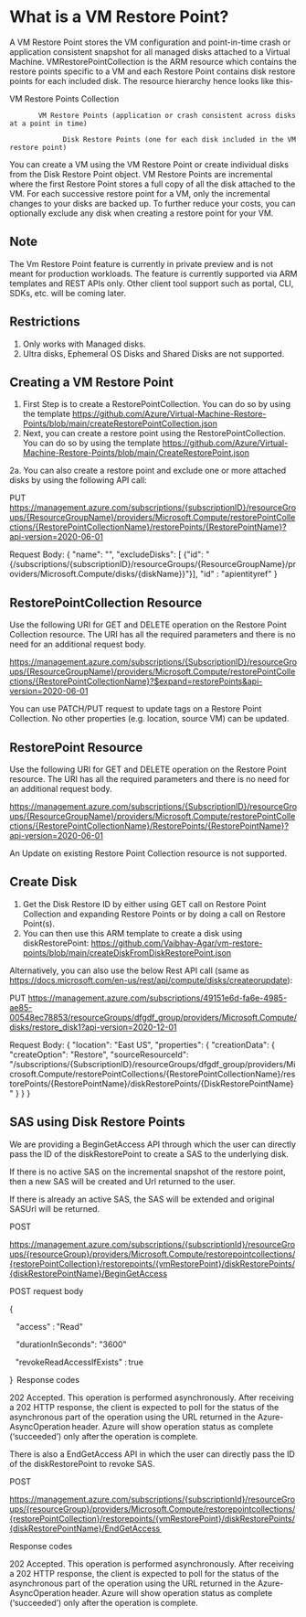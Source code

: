 # What is a VM Restore Point? 

A VM Restore Point stores the VM configuration and point-in-time crash or application consistent snapshot for all managed disks attached to a Virtual Machine. VMRestorePointCollection is the ARM resource which contains the restore points specific to a VM and each Restore Point contains disk restore points for each included disk. The resource hierarchy hence looks like this-


   VM Restore Points Collection

           VM Restore Points (application or crash consistent across disks at a point in time)
    
                 Disk Restore Points (one for each disk included in the VM restore point)

You can create a VM using the VM Restore Point or create individual disks from the Disk Restore Point object. VM Restore Points are incremental where the first Restore Point stores a full copy of all the disk attached to the VM. For each successive restore point for a VM, only the incremental changes to your disks are backed up. To further reduce your costs, you can optionally exclude any disk when creating a restore point for your VM. 

## Note
The Vm Restore Point feature is currently in private preview and is not meant for production workloads. The feature is currently supported via ARM templates and REST APIs only. Other client tool support such as portal, CLI, SDKs, etc. will be coming later. 

## Restrictions
1. Only works with Managed disks.
2. Ultra disks, Ephemeral OS Disks and Shared Disks are not supported.

## Creating a VM Restore Point
1. First Step is to create a RestorePointCollection. You can do so by using the template https://github.com/Azure/Virtual-Machine-Restore-Points/blob/main/createRestorePointCollection.json
2. Next, you can create a restore point using the RestorePointCollection. You can do so by using the template https://github.com/Azure/Virtual-Machine-Restore-Points/blob/main/CreateRestorePoint.json

2a. You can also create a restore point and exclude one or more attached disks by using the following API call:

PUT https://management.azure.com/subscriptions/{subscriptionID}/resourceGroups/{ResourceGroupName}/providers/Microsoft.Compute/restorePointCollections/{RestorePointCollectionName}/restorePoints/{RestorePointName}?api-version=2020-06-01

Request Body:
{
"name": "<RestorePointName>",
"excludeDisks": [ {"id": "{/subscriptions/{subscriptionID}/resourceGroups/{ResourceGroupName}/providers/Microsoft.Compute/disks/{diskName}}"}],
"id" : "apientityref"
}

## RestorePointCollection Resource
Use the following URI for GET and DELETE operation on the Restore Point Collection resource. The URI has all the required parameters and there is no need for an additional request body.

https://management.azure.com/subscriptions/{SubscriptionID}/resourceGroups/{ResourceGroupName}/providers/Microsoft.Compute/restorePointCollections/{RestorePointCollectionName}?$expand=restorePoints&api-version=2020-06-01
 
You can use PATCH/PUT request to update tags on a Restore Point Collection. No other properties (e.g. location, source VM) can be updated. 

## RestorePoint Resource
Use the following URI for GET and DELETE operation on the Restore Point resource. The URI has all the required parameters and there is no need for an additional request body.

https://management.azure.com/subscriptions/{SubscriptionID}/resourceGroups/{ResourceGroupName}/providers/Microsoft.Compute/restorePointCollections/{RestorePointCollectionName}/RestorePoints/{RestorePointName}?api-version=2020-06-01
 
An Update on existing Restore Point Collection resource is not supported. 

## Create Disk

1. Get the Disk Restore ID by either using GET call on Restore Point Collection and expanding Restore Points or by doing a call on Restore Point(s). 
2. You can then use this ARM template to create a disk using diskRestorePoint: https://github.com/Vaibhav-Agar/vm-restore-points/blob/main/createDiskFromDiskRestorePoint.json

Alternatively, you can also use the below Rest API call (same as https://docs.microsoft.com/en-us/rest/api/compute/disks/createorupdate):

PUT https://management.azure.com/subscriptions/49151e6d-fa6e-4985-ae85-00548ec78853/resourceGroups/dfgdf_group/providers/Microsoft.Compute/disks/restore_disk1?api-version=2020-12-01

Request Body:
{
"location": "East US",
"properties": {
"creationData": {
"createOption": "Restore",
"sourceResourceId": "/subscriptions/{SubscriptionID}/resourceGroups/dfgdf_group/providers/Microsoft.Compute/restorePointCollections/{RestorePointCollectionName}/restorePoints/{RestorePointName}/diskRestorePoints/{DiskRestorePointName}"
}
}
}

## SAS using Disk Restore Points

We are providing a BeginGetAccess API through which the user can directly pass the ID of the diskRestorePoint to create a SAS to the underlying disk. 

   If there is no active SAS on the incremental snapshot of the restore point, then a new SAS will be created and Url returned to the user. 

   If there is already an active SAS, the SAS will be extended and original SASUrl will be returned. 

POST  

https://management.azure.com/subscriptions/{subscriptionId}/resourceGroups/{resourceGroup}/providers/Microsoft.Compute/restorepointcollections/{restorePointCollection}/restorepoints/{vmRestorePoint}/diskRestorePoints/{diskRestorePointName}/BeginGetAccess

POST request body  

{  

    "access" : "Read"  

    "durationInSeconds": "3600"  

    "revokeReadAccessIfExists" : true  

}  
Response codes  

202 Accepted. This operation is performed asynchronously. After receiving a 202 HTTP response, the client is expected to poll for the status of the asynchronous part of the operation using the URL returned in the Azure-AsyncOperation header. Azure will show operation status as complete (‘succeeded’) only after the operation is complete.  

There is also a EndGetAccess API in which the user can directly pass the ID of the diskRestorePoint to revoke SAS.

POST  

https://management.azure.com/subscriptions/{subscriptionId}/resourceGroups/{resourceGroup}/providers/Microsoft.Compute/restorepointcollections/{restorePointCollection}/restorepoints/{vmRestorePoint}/diskRestorePoints/{diskRestorePointName}/EndGetAccess  

Response codes  

202 Accepted. This operation is performed asynchronously. After receiving a 202 HTTP response, the client is expected to poll for the status of the asynchronous part of the operation using the URL returned in the Azure-AsyncOperation header. Azure will show operation status as complete (‘succeeded’) only after the operation is complete.  

